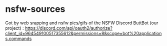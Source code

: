 # nsfw-sources
Got by web srapping and nsfw pics/gifs of the NSFW Discord ButtBot (our project) : https://discord.com/api/oauth2/authorize?client_id=964549100517355612&permissions=8&scope=bot%20applications.commands
